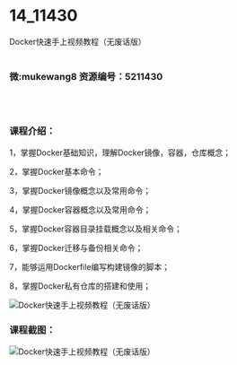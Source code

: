 # 14_11430
Docker快速手上视频教程（无废话版）
<br/></br>
<h3>微:mukewang8 资源编号：5211430</h3>
<br/></br>
<h3>课程介绍：</h3>
<p>1，掌握<a title="查看与 Docker 相关的文章" target="_blank">Docker</a>基础知识，理解<a title="查看与 Docker 相关的文章" target="_blank">Docker</a>镜像，容器，仓库概念；</p>
<p>2，掌握Docker基本命令；</p>
<p>3，掌握Docker镜像概念以及常用命令；</p>
<p>4，掌握Docker容器概念以及常用命令；</p>
<p>5，掌握Docker容器目录挂载概念以及相关命令；</p>
<p>6，掌握Docker迁移与备份相关命令；</p>
<p>7，能够运用Dockerfile编写构建镜像的脚本；</p>
<p>8，掌握Docker私有仓库的搭建和使用；</p>
<p><img src="https://www.ko996.com/wp-content/uploads/img/2020/03/1-146-300x214.png" alt="Docker快速手上视频教程（无废话版）"></p>
<div class="info-desc">
<h3>课程截图：</h3>
<p><img src="https://www.ko996.com/wp-content/uploads/img/2020/03/2-138.png" alt="Docker快速手上视频教程（无废话版）"></p>


			
</div>
